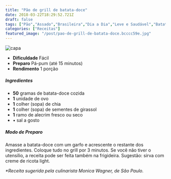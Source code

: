 ```yaml
---
title: "Pão de grill de batata-doce"
date: 2018-03-22T18:29:52.721Z
draft: false
tags: ["Pão","Assado","Brasileira","Dia a Dia","Leve e Saudável","Batata-doce","Fontes de energia","Pão","Receitas simples e fáceis"]
categories: ["Receitas"]
featured_image: "/post/pao-de-grill-de-batata-doce.bcccc59e.jpg"
---
```


![capa](/post/pao-de-grill-de-batata-doce.bcccc59e.jpg)

*   **Dificuldade** Fácil
*   **Preparo** Pá-pum (até 15 minutos)
*   **Rendimento** 1 porção

##### Ingredientes

*   **50** gramas de batata-doce cozida
*   **1** unidade de ovo
*   **1** colher (sopa) de chia
*   **1** colher (sopa) de sementes de girassol
*   **1** ramo de alecrim fresco ou seco
*   • sal a gosto

##### Modo de Preparo

Amasse a batata-doce com um garfo e acrescente o restante dos ingredientes. Coloque tudo no grill por 3 minutos. Se você não tiver o utensílio, a receita pode ser feita também na frigideira. Sugestão: sirva com creme de ricota light.

_*Receita sugerida pela culinarista Monica Wagner, de São Paulo._
